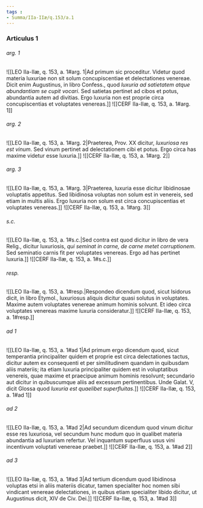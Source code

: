 ```yaml
---
tags : 
- Summa/IIa-IIæ/q.153/a.1
---
```


### Articulus 1

###### arg. 1
![[LEO IIa-IIæ, q. 153, a. 1#arg. 1|Ad primum sic proceditur. Videtur quod materia luxuriae non sit solum concupiscentiae et delectationes venereae. Dicit enim Augustinus, in libro Confess., quod *luxuria ad satietatem atque abundantiam se cupit vocari*. Sed satietas pertinet ad cibos et potus, abundantia autem ad divitias. Ergo luxuria non est proprie circa concupiscentias et voluptates venereas.]]
![[CERF IIa-IIæ, q. 153, a. 1#arg. 1]]

###### arg. 2
![[LEO IIa-IIæ, q. 153, a. 1#arg. 2|Praeterea, Prov. XX dicitur, *luxuriosa res est vinum*. Sed vinum pertinet ad delectationem cibi et potus. Ergo circa has maxime videtur esse luxuria.]]
![[CERF IIa-IIæ, q. 153, a. 1#arg. 2]]

###### arg. 3
![[LEO IIa-IIæ, q. 153, a. 1#arg. 3|Praeterea, luxuria esse dicitur libidinosae voluptatis appetitus. Sed libidinosa voluptas non solum est in venereis, sed etiam in multis aliis. Ergo luxuria non solum est circa concupiscentias et voluptates venereas.]]
![[CERF IIa-IIæ, q. 153, a. 1#arg. 3]]

###### s.c.
![[LEO IIa-IIæ, q. 153, a. 1#s.c.|Sed contra est quod dicitur in libro de vera Relig., dicitur luxuriosis, *qui seminat in carne, de carne metet corruptionem*. Sed seminatio carnis fit per voluptates venereas. Ergo ad has pertinet luxuria.]]
![[CERF IIa-IIæ, q. 153, a. 1#s.c.]]

###### resp.
![[LEO IIa-IIæ, q. 153, a. 1#resp.|Respondeo dicendum quod, sicut Isidorus dicit, in libro Etymol., luxuriosus aliquis dicitur quasi solutus in voluptates. Maxime autem voluptates venereae animum hominis solvunt. Et ideo circa voluptates venereas maxime luxuria consideratur.]]
![[CERF IIa-IIæ, q. 153, a. 1#resp.]]

###### ad 1
![[LEO IIa-IIæ, q. 153, a. 1#ad 1|Ad primum ergo dicendum quod, sicut temperantia principaliter quidem et proprie est circa delectationes tactus, dicitur autem ex consequenti et per similitudinem quandam in quibusdam aliis materiis; ita etiam luxuria principaliter quidem est in voluptatibus venereis, quae maxime et praecipue animum hominis resolvunt; secundario aut dicitur in quibuscumque aliis ad excessum pertinentibus. Unde Galat. V, dicit Glossa quod *luxuria est quaelibet superfluitas*.]]
![[CERF IIa-IIæ, q. 153, a. 1#ad 1]]

###### ad 2
![[LEO IIa-IIæ, q. 153, a. 1#ad 2|Ad secundum dicendum quod vinum dicitur esse res luxuriosa, vel secundum hunc modum quo in qualibet materia abundantia ad luxuriam refertur. Vel inquantum superfluus usus vini incentivum voluptati venereae praebet.]]
![[CERF IIa-IIæ, q. 153, a. 1#ad 2]]

###### ad 3
![[LEO IIa-IIæ, q. 153, a. 1#ad 3|Ad tertium dicendum quod libidinosa voluptas etsi in aliis materiis dicatur, tamen specialiter hoc nomen sibi vindicant venereae delectationes, in quibus etiam specialiter libido dicitur, ut Augustinus dicit, XIV de Civ. Dei.]]
![[CERF IIa-IIæ, q. 153, a. 1#ad 3]]

